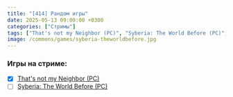 ```yaml
---
title: "[414] Рандом игры"
date: 2025-05-13 09:00:00 +0300
categories: ["Стримы"]
tags: ["That's not my Neighbor (PC)", "Syberia: The World Before (PC)", "Игра пройдена"]
image: /commons/games/syberia-theworldbefore.jpg
---
```


### Игры на стриме:
+ [x] [That's not my Neighbor (PC)](/tags/that-s-not-my-neighbor-pc)
+ [ ] [Syberia: The World Before (PC)](/tags/syberia-the-world-before-pc)
